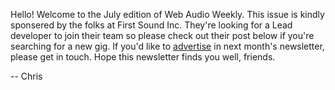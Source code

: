 Hello! Welcome to the July edition of Web Audio Weekly. This issue is kindly sponsered by the folks at First Sound Inc. They're looking for a Lead developer to join their team so please check out their post below if you're searching for a new gig. If you'd like to [advertise](https://www.webaudioweekly.com/advertise/) in next month's newsletter, please get in touch. Hope this newsletter finds you well, friends.

-- Chris
